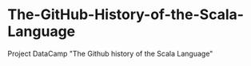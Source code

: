 # The-GitHub-History-of-the-Scala-Language
 Project DataCamp "The Github history of the Scala Language"
